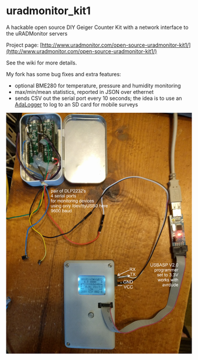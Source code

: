 # uradmonitor_kit1

A hackable open source DIY Geiger Counter Kit with a network interface to the
uRADMonitor servers

Project page: 
[http://www.uradmonitor.com/open-source-uradmonitor-kit1/](http://www.uradmonitor.com/open-source-uradmonitor-kit1/)

See the wiki for more details.

My fork has some bug fixes and extra features:

- optional BME280 for temperature, pressure and humidity monitoring
- max/min/mean statistics, reported in JSON over ethernet
- sends CSV out the serial port every 10 seconds; the idea is to use an 
  [AdaLogger](https://github.com/ec1oud/adalogger-serial) to log to an SD card
  for mobile surveys

![programming anad monitoring setup](programming-monitoring-setup.jpg)

